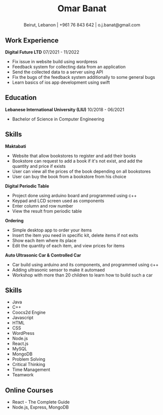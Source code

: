 # <p style="text-align: center;">Omar Banat</p>

<p style="text-align: center;">Beirut, Lebanon | +961 76 843 642 | o.j.banat@gmail.com</p>

## Work Experience

**Digital Future LTD** 07/2021 - 11/2022

- Fix issue in website build using wordpress
- Feedback system for collecting data from an application
- Send the collected data to a server using API
- Fix the bugs of the feedback system additionally to some general bugs
- Learn basics of ios app development using swift

## Education

**Lebanese International University (LIU)** 10/2018 - 06/2021

- Bachelor of Science in Computer Engineering

## Skills

**Maktabati**

- Website that allow bookstores to register and add their books
- Bookstore can request to add a book if it's not exist, and add the quantity and price if exists
- User can view all the prices of the book depending on all
  bookstores
- User can buy the book from a bookstore from his choice

**Digital Periodic Table**

- Project done using arduino board and programmed using c++
- Keypad and LCD screen used as components
- Enter column and row number
- View the result from periodic table

**Ordering**

- Simple desktop app to order your items
- Insert the item you need in specific kit, delete items if not exits
- Show each item where its place
- Edit the quantity of each item, and view prices for items

**Auto Ultrasonic Car & Controlled Car**

- Car build using arduino and its components, and programmed using c++
- Adding ultrasonic sensor to make it automaed
- Workshop with more than 20 children to learn how to build such a
  car

## Skills

- Java
- C++
- Coocs2d Engine
- Javascript
- HTML
- CSS
- WordPress
- Node.js
- React.js
- MySQL
- MongoDB
- Problem Solving
- Critical Thinking
- Time Management
- Teamwork

## Online Courses

- React - The Complete Guide
- Node.js, Express, MongoDB
